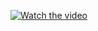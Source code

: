 [![Watch the video](https://i.imgur.com/vKb2F1B.png)]([https://youtu.be/vt5fpE0bzSY](https://dynatrace-my.sharepoint.com/:v:/p/daniel_braaf/ES5iB75D4UdIhawT1EYO6tABh3UDrD-G3ofym2hEhsvg7A?e=GDPfnL))

